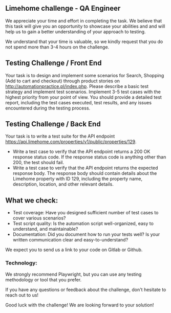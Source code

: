 ## Limehome challenge - QA Engineer

We appreciate your time and effort in completing the task. We believe that this task will give you an opportunity to showcase your abilities and and will help us to gain a better understanding of your approach to testing.

We understand that your time is valuable, so we kindly request that you do not spend more than 3-4 hours on the challenge.

## Testing Challenge / Front End

Your task is to design and implement some scenarios for Search, Shopping (Add to cart and checkout) through product stories on http://automationpractice.pl/index.php. Please describe a basic test strategy and implement test scenarios. Implement 3-5 test cases with the highest priority from your point of view. 
You should provide a detailed test report, including the test cases executed, test results, and any issues encountered during the testing process.

## Testing Challenge / Back End
Your task is to write a test suite for the API endpoint https://api.limehome.com/properties/v1/public/properties/129.

- Write a test case to verify that the API endpoint returns a 200 OK response status code. If the response status code is anything other than 200, the test should  fail.
- Write a test case to verify that the API endpoint returns the expected response body. The response body should contain details about the Limehome property with ID 129, including the property name, description, location, and other relevant details.

## What we check:
- Test coverage: Have you designed sufficient number of test cases to cover various scenarios?
- Test script quality: Is the automation script well-organized, easy to understand, and maintainable?
- Documentation: Did you document how to run your tests well? Is your written communication clear and easy-to-understand?

We expect you to send us a link to your code on Gitlab or Github.

### Technology:
We strongly recommend Playwright, but you can use any testing methodology or tool that you prefer.

If you have any questions or feedback about the challenge, don't hesitate to reach out to us!

Good luck with the challenge! We are looking forward to your solution!

